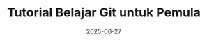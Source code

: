 ---
title: "Tutorial Belajar Git untuk Pemula"
date: 2025-06-27
description: "Kumpulan Tutorial Belajar Git dalam Bahasa Indonesia. Git adalah program yang bertugas mengontrol versi dalam source code."
thumbnail: "/img/thumbnail/git-sqr.png"
image: "/images/cover/git-petanikode.png"
layout: single-tutorial
---